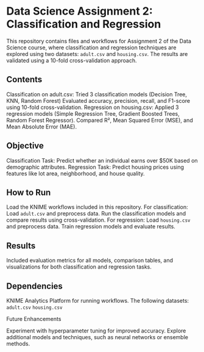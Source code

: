# Data Science Assignment 2: Classification and Regression

This repository contains files and workflows for Assignment 2 of the Data Science course, where classification and regression techniques are explored using two datasets: `adult.csv` and `housing.csv`. The results are validated using a 10-fold cross-validation approach.
## Contents

  Classification on adult.csv:
      Tried 3 classification models (Decision Tree, KNN, Random Forest)
      Evaluated accuracy, precision, recall, and F1-score using 10-fold cross-validation.
  Regression on housing.csv:
      Applied 3 regression models (Simple Regression Tree, Gradient Boosted Trees, Random Forest Regressor).
      Compared R², Mean Squared Error (MSE), and Mean Absolute Error (MAE).

## Objective

  Classification Task: Predict whether an individual earns over $50K based on demographic attributes.
  Regression Task: Predict housing prices using features like lot area, neighborhood, and house quality.

## How to Run

  Load the KNIME workflows included in this repository.
  For classification:
      Load `adult.csv` and preprocess data.
      Run the classification models and compare results using cross-validation.
  For regression:
      Load `housing.csv` and preprocess data.
      Train regression models and evaluate results.

## Results

  Included evaluation metrics for all models, comparison tables, and visualizations for both classification and regression tasks.

## Dependencies

  KNIME Analytics Platform for running workflows.
  The following datasets:
      `adult.csv`
      `housing.csv`

Future Enhancements

  Experiment with hyperparameter tuning for improved accuracy.
  Explore additional models and techniques, such as neural networks or ensemble methods.
